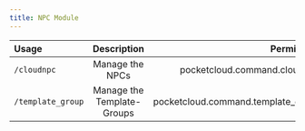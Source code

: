 ```yaml
---
title: NPC Module
---
```


| Usage | Description | Permission |
|:------- |:--------------:| ------:|
| ``/cloudnpc`` | Manage the NPCs | pocketcloud.command.cloudnpc |
| ``/template_group`` | Manage the Template-Groups | pocketcloud.command.template_group |
